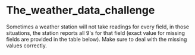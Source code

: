 # The_weather_data_challenge
Sometimes a weather station will not take readings for every field, in those situations, the station reports all 9's for that field (exact value for missing fields are provided in the table below). Make sure to deal with the missing values correctly.
